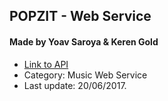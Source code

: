 ## POPZIT - Web Service
#### Made by Yoav Saroya & Keren Gold
- [Link to API](https://popzit-ws.herokuapp.com/)
- Category: Music Web Service
- Last update: 20/06/2017.